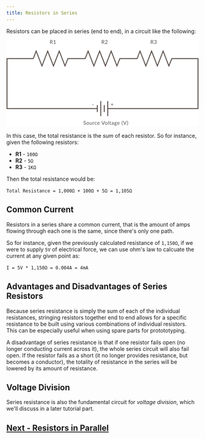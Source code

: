 ```yaml
---
title: Resistors in Series
---
```


Resistors can be placed in series (end to end), in a circuit like the following:

![](../Resistors_in_Series.svg)

In this case, the total resistance is the _sum_ of each resistor. So for instance, given the following resistors:

 * **R1** - `100Ω`
 * **R2** - `5Ω`
 * **R3** - `1KΩ`

Then the total resistance would be:

```
Total Resistance = 1,000Ω + 100Ω + 5Ω = 1,105Ω
```

## Common Current

Resistors in a series share a common current, that is the amount of amps flowing through each one is the same, since there's only one path. 

So for instance, given the previously calculated resistance of `1,150Ω`, if we were to supply `5V` of electrical force, we can use ohm's law to calcuate the current at any given point as:

```
I = 5V * 1,150Ω = 0.004A = 4mA
```

## Advantages and Disadvantages of Series Resistors

Because series resistance is simply the sum of each of the individual resistances, stringing resistors together end to end allows for a specific resistance to be built using various combinations of individual resistors. This can be especially useful when using spare parts for protototyping.

A disadvantage of series resistance is that if one resistor fails open (no longer conducting current across it), the whole series circuit will also fail open. If the resistor fails as a short (it no longer provides resistance, but becomes a conductor), the totality of resistance in the series will be lowered by its amount of resistance.

## Voltage Division

Series resistance is also the fundamental circuit for _voltage division_, which we'll discuss in a later tutorial part.


## [Next - Resistors in Parallel](../Resistors_in_Parallel)

<br/>